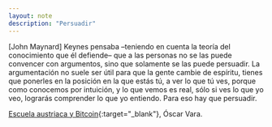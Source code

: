 ```yaml
---
layout: note
description: "Persuadir"
---
```


[John Maynard] Keynes pensaba –teniendo en cuenta la teoría del conocimiento
que él defiende– que a las personas no se las puede convencer con argumentos,
sino que solamente se las puede persuadir. La argumentación no suele ser útil
para que la gente cambie de espíritu, tienes que ponerles en la posición en la
que estás tú, a ver lo que tú ves, porque como conocemos por intuición, y lo
que vemos es real, sólo si ves lo que yo veo, lograrás comprender lo que yo
entiendo. Para eso hay que persuadir.

[Escuela austriaca y Bitcoin][1]{:target="_blank"}, Óscar Vara.


[1]: https://youtu.be/kjv_br5LiDg?t=7379
